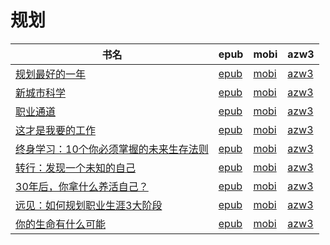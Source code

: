 # 规划

| 书名 | epub | mobi | azw3 |
| --- | --- | --- | --- |
| [规划最好的一年](http://ct.dalanmei.com/f/31084289-570111351-90560b) | [epub](http://ct.dalanmei.com/f/31084289-570111351-90560b) | [mobi](http://ct.dalanmei.com/f/31084289-570259705-d133bd) | [azw3](http://ct.dalanmei.com/f/31084289-571416713-c8d9bb) |
| [新城市科学](http://ct.dalanmei.com/f/31084289-571723837-012b36) | [epub](http://ct.dalanmei.com/f/31084289-571723837-012b36) | [mobi](http://ct.dalanmei.com/f/31084289-572112377-a27202) | [azw3](http://ct.dalanmei.com/f/31084289-572116257-059fb1) |
| [职业通道](http://ct.dalanmei.com/f/31084289-571681977-3b4cf9) | [epub](http://ct.dalanmei.com/f/31084289-571681977-3b4cf9) | [mobi](http://ct.dalanmei.com/f/31084289-572116010-383ddf) | [azw3](http://ct.dalanmei.com/f/31084289-572154853-1430b5) |
| [这才是我要的工作](http://ct.dalanmei.com/f/31084289-571678430-974661) | [epub](http://ct.dalanmei.com/f/31084289-571678430-974661) | [mobi](http://ct.dalanmei.com/f/31084289-572116112-5ececc) | [azw3](http://ct.dalanmei.com/f/31084289-572157179-987f05) |
| [终身学习：10个你必须掌握的未来生存法则](http://ct.dalanmei.com/f/31084289-571652147-859c79) | [epub](http://ct.dalanmei.com/f/31084289-571652147-859c79) | [mobi](http://ct.dalanmei.com/f/31084289-572117537-654ee0) | [azw3](http://ct.dalanmei.com/f/31084289-572180007-62c977) |
| [转行：发现一个未知的自己](http://ct.dalanmei.com/f/31084289-571594759-1c4f39) | [epub](http://ct.dalanmei.com/f/31084289-571594759-1c4f39) | [mobi](http://ct.dalanmei.com/f/31084289-572123183-b2a843) | [azw3](http://ct.dalanmei.com/f/31084289-571982032-a8485f) |
| [30年后，你拿什么养活自己？](http://ct.dalanmei.com/f/31084289-571581776-bc5834) | [epub](http://ct.dalanmei.com/f/31084289-571581776-bc5834) | [mobi](http://ct.dalanmei.com/f/31084289-571736823-3015b4) | [azw3](http://ct.dalanmei.com/f/31084289-571861111-c14b6d) |
| [远见：如何规划职业生涯3大阶段](http://ct.dalanmei.com/f/31084289-571581654-fe8c0f) | [epub](http://ct.dalanmei.com/f/31084289-571581654-fe8c0f) | [mobi](http://ct.dalanmei.com/f/31084289-571736904-263240) | [azw3](http://ct.dalanmei.com/f/31084289-571861453-a6c11b) |
| [你的生命有什么可能](None) | [epub](None) | [mobi](None) | [azw3](None) |
